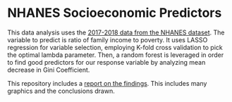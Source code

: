 # NHANES Socioeconomic Predictors

This data analysis uses the [2017-2018 data from the NHANES dataset](https://github.com/micdwill/NHANES-Socioeconomic-Predictors/blob/master/DEMO_J.XPT).
The variable to predict is ratio of family income to poverty. It uses LASSO regression for variable selection, employing K-fold cross validation to pick the 
optimal lambda parameter. Then, a random forest is leveraged in order to find good predictors for our response variable by analyzing mean decrease in Gini 
Coefficient.

This repository includes a [report on the findings](https://github.com/micdwill/NHANES-Socioeconomic-Predictors/blob/master/NHANES.pdf). This includes
many graphics and the conclusions drawn.
